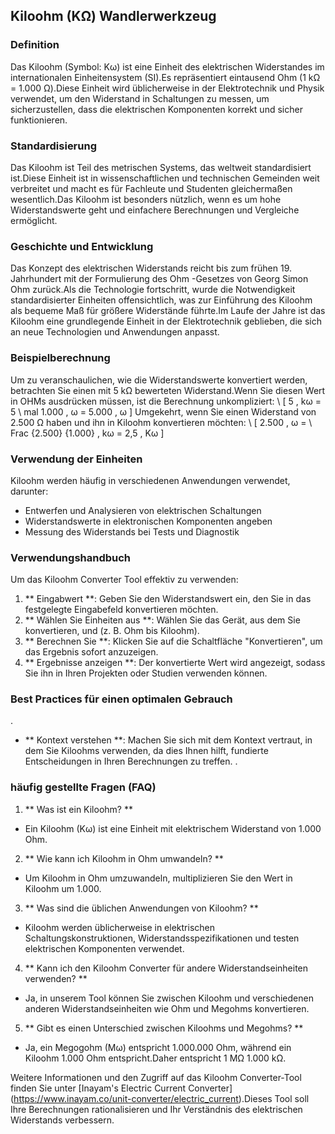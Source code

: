 ## Kiloohm (KΩ) Wandlerwerkzeug

### Definition
Das Kiloohm (Symbol: Kω) ist eine Einheit des elektrischen Widerstandes im internationalen Einheitensystem (SI).Es repräsentiert eintausend Ohm (1 kΩ = 1.000 Ω).Diese Einheit wird üblicherweise in der Elektrotechnik und Physik verwendet, um den Widerstand in Schaltungen zu messen, um sicherzustellen, dass die elektrischen Komponenten korrekt und sicher funktionieren.

### Standardisierung
Das Kiloohm ist Teil des metrischen Systems, das weltweit standardisiert ist.Diese Einheit ist in wissenschaftlichen und technischen Gemeinden weit verbreitet und macht es für Fachleute und Studenten gleichermaßen wesentlich.Das Kiloohm ist besonders nützlich, wenn es um hohe Widerstandswerte geht und einfachere Berechnungen und Vergleiche ermöglicht.

### Geschichte und Entwicklung
Das Konzept des elektrischen Widerstands reicht bis zum frühen 19. Jahrhundert mit der Formulierung des Ohm -Gesetzes von Georg Simon Ohm zurück.Als die Technologie fortschritt, wurde die Notwendigkeit standardisierter Einheiten offensichtlich, was zur Einführung des Kiloohm als bequeme Maß für größere Widerstände führte.Im Laufe der Jahre ist das Kiloohm eine grundlegende Einheit in der Elektrotechnik geblieben, die sich an neue Technologien und Anwendungen anpasst.

### Beispielberechnung
Um zu veranschaulichen, wie die Widerstandswerte konvertiert werden, betrachten Sie einen mit 5 kΩ bewerteten Widerstand.Wenn Sie diesen Wert in OHMs ausdrücken müssen, ist die Berechnung unkompliziert:
\ [
5 \, kω = 5 \ mal 1.000 \, ω = 5.000 \, ω
\]
Umgekehrt, wenn Sie einen Widerstand von 2.500 Ω haben und ihn in Kiloohm konvertieren möchten:
\ [
2.500 \, ω = \ Frac {2.500} {1.000} \, kω = 2,5 \, Kω
\]

### Verwendung der Einheiten
Kiloohm werden häufig in verschiedenen Anwendungen verwendet, darunter:
- Entwerfen und Analysieren von elektrischen Schaltungen
- Widerstandswerte in elektronischen Komponenten angeben
- Messung des Widerstands bei Tests und Diagnostik

### Verwendungshandbuch
Um das Kiloohm Converter Tool effektiv zu verwenden:
1. ** Eingabwert **: Geben Sie den Widerstandswert ein, den Sie in das festgelegte Eingabefeld konvertieren möchten.
2. ** Wählen Sie Einheiten aus **: Wählen Sie das Gerät, aus dem Sie konvertieren, und (z. B. Ohm bis Kiloohm).
3. ** Berechnen Sie **: Klicken Sie auf die Schaltfläche "Konvertieren", um das Ergebnis sofort anzuzeigen.
4. ** Ergebnisse anzeigen **: Der konvertierte Wert wird angezeigt, sodass Sie ihn in Ihren Projekten oder Studien verwenden können.

### Best Practices für einen optimalen Gebrauch
.
- ** Kontext verstehen **: Machen Sie sich mit dem Kontext vertraut, in dem Sie Kiloohms verwenden, da dies Ihnen hilft, fundierte Entscheidungen in Ihren Berechnungen zu treffen.
.

### häufig gestellte Fragen (FAQ)

1. ** Was ist ein Kiloohm? **
- Ein Kiloohm (Kω) ist eine Einheit mit elektrischem Widerstand von 1.000 Ohm.

2. ** Wie kann ich Kiloohm in Ohm umwandeln? **
- Um Kiloohm in Ohm umzuwandeln, multiplizieren Sie den Wert in Kiloohm um 1.000.

3. ** Was sind die üblichen Anwendungen von Kiloohm? **
- Kiloohm werden üblicherweise in elektrischen Schaltungskonstruktionen, Widerstandsspezifikationen und testen elektrischen Komponenten verwendet.

4. ** Kann ich den Kiloohm Converter für andere Widerstandseinheiten verwenden? **
- Ja, in unserem Tool können Sie zwischen Kiloohm und verschiedenen anderen Widerstandseinheiten wie Ohm und Megohms konvertieren.

5. ** Gibt es einen Unterschied zwischen Kiloohms und Megohms? **
- Ja, ein Megogohm (Mω) entspricht 1.000.000 Ohm, während ein Kiloohm 1.000 Ohm entspricht.Daher entspricht 1 MΩ 1.000 kΩ.

Weitere Informationen und den Zugriff auf das Kiloohm Converter-Tool finden Sie unter [Inayam's Electric Current Converter] (https://www.inayam.co/unit-converter/electric_current).Dieses Tool soll Ihre Berechnungen rationalisieren und Ihr Verständnis des elektrischen Widerstands verbessern.